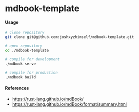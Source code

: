 # mdbook-template

#### Usage

```sh
# clone repository
git clone git@github.com:joshxyzhimself/mdbook-template.git

# open repository
cd ./mdbook-template

# compile for development
./mdbook serve

# compile for production
./mdbook build
```

#### References

- https://rust-lang.github.io/mdBook/
- https://rust-lang.github.io/mdBook/format/summary.html